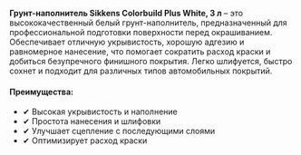 **Грунт-наполнитель Sikkens Colorbuild Plus White, 3 л** – это высококачественный белый грунт-наполнитель, предназначенный для профессиональной подготовки поверхности перед окрашиванием. Обеспечивает отличную укрывистость, хорошую адгезию и равномерное нанесение, что помогает сократить расход краски и добиться безупречного финишного покрытия. Легко шлифуется, быстро сохнет и подходит для различных типов автомобильных покрытий.

#### Преимущества:

- ✔ Высокая укрывистость и наполнение
- ✔ Простота нанесения и шлифовки
- ✔ Улучшает сцепление с последующими слоями
- ✔ Оптимизирует расход краски
